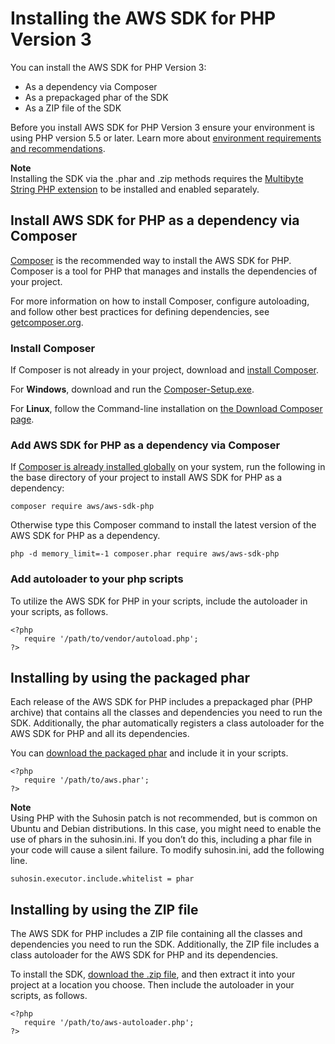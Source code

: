 # Installing the AWS SDK for PHP Version 3<a name="getting-started_installation"></a>

You can install the AWS SDK for PHP Version 3:
+ As a dependency via Composer
+ As a prepackaged phar of the SDK
+ As a ZIP file of the SDK

Before you install AWS SDK for PHP Version 3 ensure your environment is using PHP version 5\.5 or later\. Learn more about [environment requirements and recommendations](getting-started_requirements.md)\.

**Note**  
Installing the SDK via the \.phar and \.zip methods requires the [Multibyte String PHP extension](https://www.php.net/manual/en/book.mbstring.php) to be installed and enabled separately\.

## Install AWS SDK for PHP as a dependency via Composer<a name="install-sdk-php-as-a-dependency-via-composer"></a>

 [Composer](http://getcomposer.org) is the recommended way to install the AWS SDK for PHP\. Composer is a tool for PHP that manages and installs the dependencies of your project\.

For more information on how to install Composer, configure autoloading, and follow other best practices for defining dependencies, see [getcomposer\.org](http://getcomposer.org)\.

### Install Composer<a name="install-composer"></a>

If Composer is not already in your project, download and [install Composer](http://getcomposer.org/download)\.

For **Windows**, download and run the [Composer\-Setup\.exe](https://getcomposer.org/Composer-Setup.exe)\.

For **Linux**, follow the Command\-line installation on [the Download Composer page](http://getcomposer.org/download)\.

### Add AWS SDK for PHP as a dependency via Composer<a name="add-sdk-php-as-a-dependency-via-composer"></a>

If [Composer is already installed globally](https://getcomposer.org/doc/00-intro.md#globally) on your system, run the following in the base directory of your project to install AWS SDK for PHP as a dependency:

```
composer require aws/aws-sdk-php
```

Otherwise type this Composer command to install the latest version of the AWS SDK for PHP as a dependency\.

```
php -d memory_limit=-1 composer.phar require aws/aws-sdk-php
```

### Add autoloader to your php scripts<a name="add-autoloader-to-your-php-scripts"></a>

To utilize the AWS SDK for PHP in your scripts, include the autoloader in your scripts, as follows\.

```
<?php
   require '/path/to/vendor/autoload.php';
?>
```

## Installing by using the packaged phar<a name="installing-by-using-the-packaged-phar"></a>

Each release of the AWS SDK for PHP includes a prepackaged phar \(PHP archive\) that contains all the classes and dependencies you need to run the SDK\. Additionally, the phar automatically registers a class autoloader for the AWS SDK for PHP and all its dependencies\.

You can [download the packaged phar](https://docs.aws.amazon.com/aws-sdk-php/v3/download/aws.phar) and include it in your scripts\.

```
<?php
   require '/path/to/aws.phar';
?>
```

**Note**  
Using PHP with the Suhosin patch is not recommended, but is common on Ubuntu and Debian distributions\. In this case, you might need to enable the use of phars in the suhosin\.ini\. If you don’t do this, including a phar file in your code will cause a silent failure\. To modify suhosin\.ini, add the following line\.  

```
suhosin.executor.include.whitelist = phar
```

## Installing by using the ZIP file<a name="installing-by-using-the-zip-file"></a>

The AWS SDK for PHP includes a ZIP file containing all the classes and dependencies you need to run the SDK\. Additionally, the ZIP file includes a class autoloader for the AWS SDK for PHP and its dependencies\.

To install the SDK, [download the \.zip file](https://docs.aws.amazon.com/aws-sdk-php/v3/download/aws.zip), and then extract it into your project at a location you choose\. Then include the autoloader in your scripts, as follows\.

```
<?php
   require '/path/to/aws-autoloader.php';
?>
```